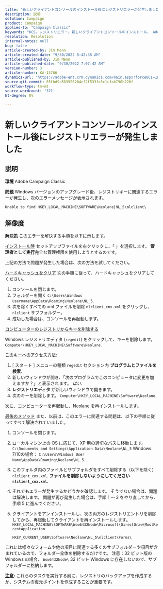```yaml
---
title: "新しいクライアントコンソールのインストール後にレジストリエラーが発生しました"
description: 説明
solution: Campaign
product: Campaign
applies-to: "Campaign Classic"
keywords: "KCS，レジストリエラー，新しいクライアントコンソールのインストール， Adobe Campaign Classic，トラブルシューティング，キャッシュのクリア， regedit，レジストリキー"
resolution: Resolution
internal-notes: null
bug: false
article-created-by: Jim Menn
article-created-date: "9/30/2022 5:42:35 AM"
article-published-by: Jim Menn
article-published-date: "9/30/2022 7:07:42 AM"
version-number: 3
article-number: KA-15766
dynamics-url: "https://adobe-ent.crm.dynamics.com/main.aspx?forceUCI=1&pagetype=entityrecord&etn=knowledgearticle&id=d210f2ad-8240-ed11-9db1-0022480866ad"
source-git-commit: 65fbd9a589926204cf2f533fa3c1cfab790b220f
workflow-type: tm+mt
source-wordcount: '371'
ht-degree: 0%

---
```


# 新しいクライアントコンソールのインストール後にレジストリエラーが発生しました

## 説明


<b>環境</b>
Adobe Campaign Classic

<b>問題</b>
Windows バージョンのアップグレード後、レジストリキーに関連するエラーが発生し、次のエラーメッセージが表示されます。


```
Unable to find HKEY_LOCAL_MACHINE\SOFTWARE\Neolane|NL_5\nlclient\
```



## 解像度


<b>解決策</b>
このエラーを解決する手順を以下に示します。

<u>インストール時</u>
セットアップファイルを右クリックし、「 」を選択します。 <b>管理者として実行</b>完全な管理権限を使用しようとするのです。

上記の方法で問題が発生した場合は、次の方法を試してください。

<u>ハードキャッシュをクリア</u>
次の手順に従って、ハードキャッシュをクリアしてください。

1. コンソールを閉じます。
2. フォルダーを開く `C:\Users\Windows Username\AppData\Roaming\Neolane\NL_5`.
3. 次を除くすべての xml ファイルを削除 `nlclient_cnx.xml` をクリックし、 `nlclient` サブフォルダー。
4. 成功した場合は、コンソールを再起動します。


<u>コンピューターのレジストリからキーを削除する</u>

Windows レジストリエディタ (`regedit`) をクリックして、キーを削除します。 `Computer\HKEY_LOCAL_MACHINE\Software\Neolane`.

<u>このキーへのアクセス方法</u>:

1. [ スタート ] メニューの種類 `regedit` セクション内 <b>プログラムとファイルを検索</b>.
2. 新しいウィンドウが開き、「次のプログラムでこのコンピュータに変更を加えますか？」と表示されます。 *はい*.
3. <b>レジストリエディタ</b> が新しいウィンドウで開きます。
4. 次のキーを削除します。 `Computer\HKEY_LOCAL_MACHINE\Software\Neolane`.


次に、コンピューターを再起動し、Neolane を再インストールします。

<u>最後のメソッド</u>
また、以前は、このエラーに関連する問題は、以下の手順に従ってすべて解決されていました。

1. コンソールを閉じます。
2. ローカルマシン上の OS に応じて、XP 用の適切なパスに移動します。 `C:\Documents and Settings\Application Data\Neolane\NL_5` Windows 7/10の場合： `C:\Users\Windows User Name\AppData\Roaming\Neolane\NL_5`.
3. このフォルダ内のファイルとサブフォルダをすべて削除する（以下を除く） `nlclient_cnx.xml`. <b>ファイルを削除しないようにしてください `nlclient_cnx.xml`.</b>
4. それでもエラーが発生するかどうかを確認します。 そうでない場合は、問題は解決します。 問題が再び発生した場合は、手順 1 ～ 3 をやり直してから、手順 5 に進んでください。
5. クライアントをアンインストールし、次の両方のレジストリエントリを削除してから、再起動してクライアントを再インストールします。`HKEY_LOCAL_MACHINE\SOFTWARE\Wow6432Node\Microsoft\DirectDraw\MostRecentApplication`

   `HKEY_CURRENT_USER\Software\Neolane\NL_5\nlclient\Forms\`


これには様々なフォームや他の項目に関連する多くのサブフォルダーや項目が含まれているので、フォルダー全体を削除するだけです。
注意：32 ビット版の Windows の場合、 `Wow6432Node\` 32 ビット Windows に存在しないので、サブフォルダーに格納します。

<u><b>注意</b></u><b>:</b> これらのタスクを実行する前に、レジストリのバックアップを作成するか、システムの復元ポイントを作成することが重要です。
